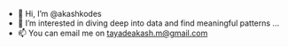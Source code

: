 - 👋 Hi, I’m @akashkodes
- 👀 I’m interested in diving deep into data and find meaningful patterns ...
- 📫 You can email me on tayadeakash.m@gmail.com

<!---
akashkodes/akashkodes is a ✨ special ✨ repository because its `README.md` (this file) appears on your GitHub profile.
You can click the Preview link to take a look at your changes.
--->
